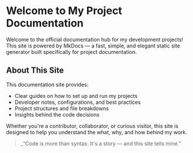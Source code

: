 # Welcome to My Project Documentation

Welcome to the official documentation hub for my development projects! This site is powered by MkDocs — a fast, simple, and elegant static site generator built specifically for project documentation.

## About This Site

This documentation site provides:

- Clear guides on how to set up and run my projects
- Developer notes, configurations, and best practices
- Project structures and file breakdowns
- Insights behind the code decisions

Whether you're a contributor, collaborator, or curious visitor, this site is designed to help you understand the what, why, and how behind my work.

> _“Code is more than syntax. It's a story — and this site tells mine.”
